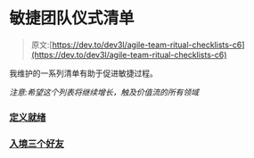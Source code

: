 # 敏捷团队仪式清单

> 原文:[https://dev.to/dev3l/agile-team-ritual-checklists-c6](https://dev.to/dev3l/agile-team-ritual-checklists-c6)

我维护的一系列清单有助于促进敏捷过程。

*注意:希望这个列表将继续增长，触及价值流的所有领域*

### [定义就绪](https://dev.to/dev3l/definition-of-ready--1jfb)

### [入境三个好友](https://dev.to/dev3l/entry-three-amigos-3ejg)